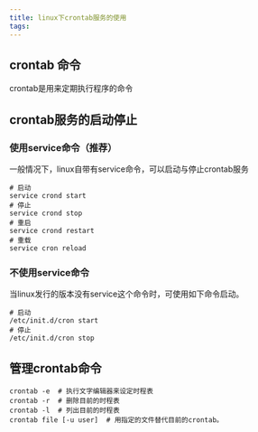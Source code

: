 ```yaml
---
title: linux下crontab服务的使用
tags:
---
```


## crontab 命令

crontab是用来定期执行程序的命令

## crontab服务的启动停止

### 使用service命令（推荐）

一般情况下，linux自带有service命令，可以启动与停止crontab服务

```shell
# 启动
service crond start
# 停止
service crond stop
# 重启
service crond restart
# 重载
service cron reload
```

### 不使用service命令

当linux发行的版本没有service这个命令时，可使用如下命令启动。

```shell
# 启动
/etc/init.d/cron start
# 停止
/etc/init.d/cron stop
```

## 管理crontab命令

```shell
crontab -e  # 执行文字编辑器来设定时程表
crontab -r  # 删除目前的时程表
crontab -l  # 列出目前的时程表
crontab file [-u user]  # 用指定的文件替代目前的crontab。
```

